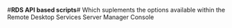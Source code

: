 #**RDS API based scripts**#
Which suplements the options available within the Remote Desktop Services Server Manager Console 
